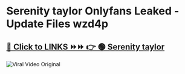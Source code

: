 
 # Serenity taylor Onlyfans Leaked - Update Files wzd4p

## <h2><a href="https://clipsfans.com/Serenity_taylor&ref=git">🔗 Click to LINKS ⏩⏩ 👉 🟢 Serenity taylor </a></h2>

<a href="https://clipsfans.com/Serenity_taylor&ref=git" rel="nofollow" data-target="animated-image.originalLink"><img src="https://i.ibb.co.com/xMMVF88/686577567.gif" alt="Viral Video Original" style="max-width: 100%; display: inline-block;" data-target="animated-image.originalImage"></a>

